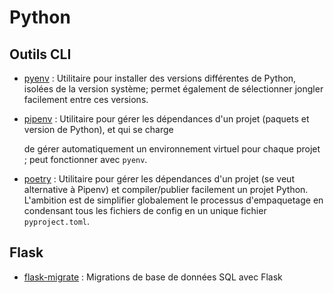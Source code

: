 # Python

## Outils CLI

* [pyenv](pyenv.md) : Utilitaire pour installer des versions différentes de Python, isolées de la version système; permet également de sélectionner jongler facilement entre ces versions.
* [pipenv](pipenv.md) : Utilitaire pour gérer les dépendances d'un projet \(paquets et version de Python\), et qui se charge

  de gérer automatiquement un environnement virtuel pour chaque projet ; peut fonctionner avec `pyenv`.

* [poetry](poetry.md) : Utilitaire pour gérer les dépendances d'un projet \(se veut alternative à Pipenv\) et compiler/publier facilement un projet Python. L'ambition est de simplifier globalement le processus d'empaquetage en condensant tous les fichiers de config en un unique fichier `pyproject.toml`.

## Flask

* [flask-migrate](flask-migrate.md) : Migrations de base de données SQL avec Flask

